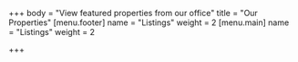 +++
body = "View featured properties from our office"
title = "Our Properties"
[menu.footer]
name = "Listings"
weight = 2
[menu.main]
name = "Listings"
weight = 2

+++
